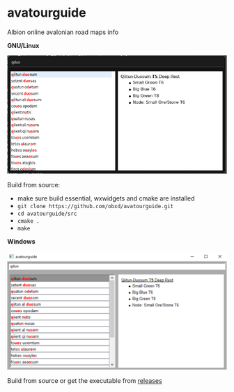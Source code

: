 # avatourguide
Albion online avalonian road maps info  


**GNU/Linux**

![Screenshot](screenshot.png)

Build from source:
- make sure build essential, wxwidgets and cmake are installed
- `git clone https://github.com/obxd/avatourguide.git`
- `cd avatourguide/src`
- `cmake .`
- `make`


**Windows**

![Screenshot2](screenshot2.png)

Build from source or get the executable from [releases](https://github.com/obxd/avatourguide/releases)

